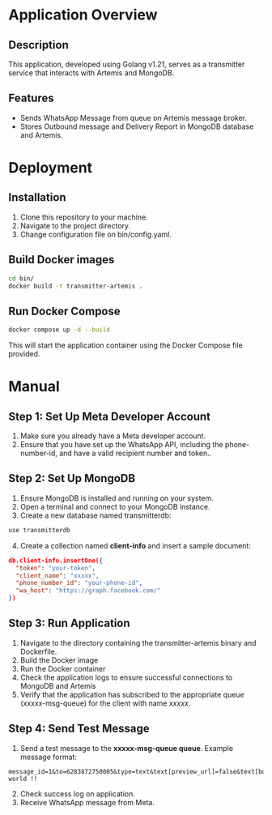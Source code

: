 # Application Overview
## Description
This application, developed using Golang v1.21, serves as a transmitter service that interacts with Artemis and MongoDB.

## Features
- Sends WhatsApp Message from queue on Artemis message broker.
- Stores Outbound message and Delivery Report in MongoDB database and Artemis.

# Deployment
## Installation
1. Clone this repository to your machine.
2. Navigate to the project directory.
3. Change configuration file on bin/config.yaml.

## Build Docker images
```bash
cd bin/
docker build -t transmitter-artemis .
```

## Run Docker Compose
```bash
docker compose up -d --build
```
This will start the application container using the Docker Compose file provided.

# Manual
## Step 1: Set Up Meta Developer Account
1. Make sure you already have a Meta developer account.
2. Ensure that you have set up the WhatsApp API, including the phone-number-id, and have a valid recipient number and token..

## Step 2: Set Up MongoDB
1. Ensure MongoDB is installed and running on your system.
2. Open a terminal and connect to your MongoDB instance.
3. Create a new database named transmitterdb:
```bash
use transmitterdb
```
4. Create a collection named **client-info** and insert a sample document:
```json
db.client-info.insertOne({
  "token": "your-token",
  "client_name": "xxxxx",
  "phone_number_id": "your-phone-id",
  "wa_host": "https://graph.facebook.com/"
})
```
## Step 3: Run Application
1. Navigate to the directory containing the transmitter-artemis binary and Dockerfile.
2. Build the Docker image
3. Run the Docker container
4. Check the application logs to ensure successful connections to MongoDB and Artemis
5. Verify that the application has subscribed to the appropriate queue (xxxxx-msg-queue) for the client with name *xxxxx*.

## Step 4: Send Test Message
1. Send a test message to the **xxxxx-msg-queue queue**. Example message format:
```plain
message_id=1&to=6283872750005&type=text&text[preview_url]=false&text[body]=Hello world !!
```
2. Check success log on application.
3. Receive WhatsApp message from Meta.